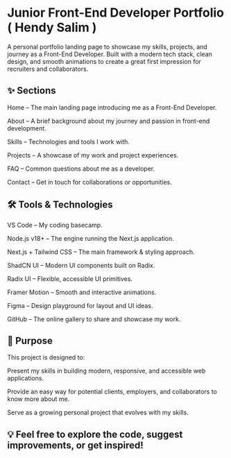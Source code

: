 # Junior Front-End Developer Portfolio ( Hendy Salim )

A personal portfolio landing page to showcase my skills, projects, and journey as a Front-End Developer.
Built with a modern tech stack, clean design, and smooth animations to create a great first impression for recruiters and collaborators.

## ✨ Sections

Home – The main landing page introducing me as a Front-End Developer.

About – A brief background about my journey and passion in front-end development.

Skills – Technologies and tools I work with.

Projects – A showcase of my work and project experiences.

FAQ – Common questions about me as a developer.

Contact – Get in touch for collaborations or opportunities.

## 🛠️ Tools & Technologies

VS Code – My coding basecamp.

Node.js v18+ – The engine running the Next.js application.

Next.js + Tailwind CSS – The main framework & styling approach.

ShadCN UI – Modern UI components built on Radix.

Radix UI – Flexible, accessible UI primitives.

Framer Motion – Smooth and interactive animations.

Figma – Design playground for layout and UI ideas.

GitHub – The online gallery to share and showcase my work.

## 🎯 Purpose

This project is designed to:

Present my skills in building modern, responsive, and accessible web applications.

Provide an easy way for potential clients, employers, and collaborators to know more about me.

Serve as a growing personal project that evolves with my skills.

## 💡 Feel free to explore the code, suggest improvements, or get inspired!

